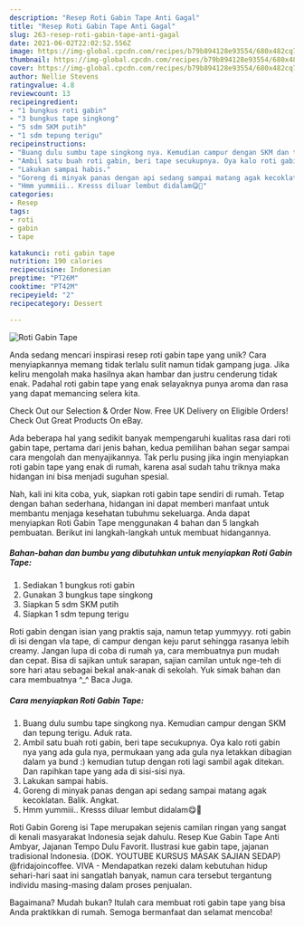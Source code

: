 ```yaml
---
description: "Resep Roti Gabin Tape Anti Gagal"
title: "Resep Roti Gabin Tape Anti Gagal"
slug: 263-resep-roti-gabin-tape-anti-gagal
date: 2021-06-02T22:02:52.556Z
image: https://img-global.cpcdn.com/recipes/b79b894128e93554/680x482cq70/roti-gabin-tape-foto-resep-utama.jpg
thumbnail: https://img-global.cpcdn.com/recipes/b79b894128e93554/680x482cq70/roti-gabin-tape-foto-resep-utama.jpg
cover: https://img-global.cpcdn.com/recipes/b79b894128e93554/680x482cq70/roti-gabin-tape-foto-resep-utama.jpg
author: Nellie Stevens
ratingvalue: 4.8
reviewcount: 13
recipeingredient:
- "1 bungkus roti gabin"
- "3 bungkus tape singkong"
- "5 sdm SKM putih"
- "1 sdm tepung terigu"
recipeinstructions:
- "Buang dulu sumbu tape singkong nya. Kemudian campur dengan SKM dan tepung terigu. Aduk rata."
- "Ambil satu buah roti gabin, beri tape secukupnya. Oya kalo roti gabin nya yang ada gula nya, permukaan yang ada gula nya letakkan dibagian dalam ya bund :) kemudian tutup dengan roti lagi sambil agak ditekan. Dan rapihkan tape yang ada di sisi-sisi nya."
- "Lakukan sampai habis."
- "Goreng di minyak panas dengan api sedang sampai matang agak kecoklatan. Balik. Angkat."
- "Hmm yummiii.. Kresss diluar lembut didalam😋🤤"
categories:
- Resep
tags:
- roti
- gabin
- tape

katakunci: roti gabin tape 
nutrition: 190 calories
recipecuisine: Indonesian
preptime: "PT26M"
cooktime: "PT42M"
recipeyield: "2"
recipecategory: Dessert

---
```



![Roti Gabin Tape](https://img-global.cpcdn.com/recipes/b79b894128e93554/680x482cq70/roti-gabin-tape-foto-resep-utama.jpg)

Anda sedang mencari inspirasi resep roti gabin tape yang unik? Cara menyiapkannya memang tidak terlalu sulit namun tidak gampang juga. Jika keliru mengolah maka hasilnya akan hambar dan justru cenderung tidak enak. Padahal roti gabin tape yang enak selayaknya punya aroma dan rasa yang dapat memancing selera kita.

Check Out our Selection &amp; Order Now. Free UK Delivery on Eligible Orders! Check Out Great Products On eBay.

Ada beberapa hal yang sedikit banyak mempengaruhi kualitas rasa dari roti gabin tape, pertama dari jenis bahan, kedua pemilihan bahan segar sampai cara mengolah dan menyajikannya. Tak perlu pusing jika ingin menyiapkan roti gabin tape yang enak di rumah, karena asal sudah tahu triknya maka hidangan ini bisa menjadi suguhan spesial.


Nah, kali ini kita coba, yuk, siapkan roti gabin tape sendiri di rumah. Tetap dengan bahan sederhana, hidangan ini dapat memberi manfaat untuk membantu menjaga kesehatan tubuhmu sekeluarga. Anda dapat menyiapkan Roti Gabin Tape menggunakan 4 bahan dan 5 langkah pembuatan. Berikut ini langkah-langkah untuk membuat hidangannya.

<!--inarticleads1-->

##### Bahan-bahan dan bumbu yang dibutuhkan untuk menyiapkan Roti Gabin Tape:

1. Sediakan 1 bungkus roti gabin
1. Gunakan 3 bungkus tape singkong
1. Siapkan 5 sdm SKM putih
1. Siapkan 1 sdm tepung terigu


Roti gabin dengan isian yang praktis saja, namun tetap yummyyy. roti gabin di isi dengan vla tape, di campur dengan keju parut sehingga rasanya lebih creamy. Jangan lupa di coba di rumah ya, cara membuatnya pun mudah dan cepat. Bisa di sajikan untuk sarapan, sajian camilan untuk nge-teh di sore hari atau sebagai bekal anak-anak di sekolah. Yuk simak bahan dan cara membuatnya ^_^ Baca Juga. 

<!--inarticleads2-->

##### Cara menyiapkan Roti Gabin Tape:

1. Buang dulu sumbu tape singkong nya. Kemudian campur dengan SKM dan tepung terigu. Aduk rata.
1. Ambil satu buah roti gabin, beri tape secukupnya. Oya kalo roti gabin nya yang ada gula nya, permukaan yang ada gula nya letakkan dibagian dalam ya bund :) kemudian tutup dengan roti lagi sambil agak ditekan. Dan rapihkan tape yang ada di sisi-sisi nya.
1. Lakukan sampai habis.
1. Goreng di minyak panas dengan api sedang sampai matang agak kecoklatan. Balik. Angkat.
1. Hmm yummiii.. Kresss diluar lembut didalam😋🤤


Roti Gabin Goreng isi Tape merupakan sejenis camilan ringan yang sangat di kenali masyarakat Indonesia sejak dahulu. Resep Kue Gabin Tape Anti Ambyar, Jajanan Tempo Dulu Favorit. Ilustrasi kue gabin tape, jajanan tradisional Indonesia. (DOK. YOUTUBE KURSUS MASAK SAJIAN SEDAP) @fridajoincoffee. VIVA - Mendapatkan rezeki dalam kebutuhan hidup sehari-hari saat ini sangatlah banyak, namun cara tersebut tergantung individu masing-masing dalam proses penjualan. 

Bagaimana? Mudah bukan? Itulah cara membuat roti gabin tape yang bisa Anda praktikkan di rumah. Semoga bermanfaat dan selamat mencoba!
